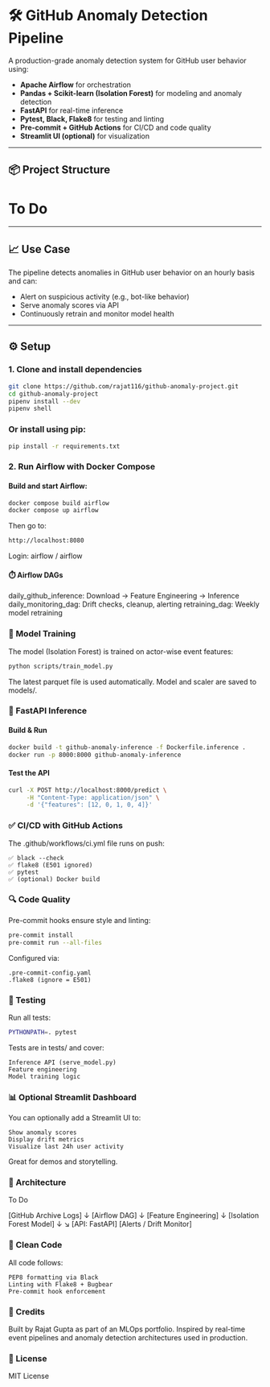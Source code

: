 # 🛠️ GitHub Anomaly Detection Pipeline

A production-grade anomaly detection system for GitHub user behavior using:

- **Apache Airflow** for orchestration  
- **Pandas + Scikit-learn (Isolation Forest)** for modeling and anomaly detection
- **FastAPI** for real-time inference  
- **Pytest, Black, Flake8** for testing and linting  
- **Pre-commit + GitHub Actions** for CI/CD and code quality 
- **Streamlit UI (optional)** for visualization

---

## 📦 Project Structure

# To Do


---

## 📈 Use Case

The pipeline detects anomalies in GitHub user behavior on an hourly basis and can:

- Alert on suspicious activity (e.g., bot-like behavior)
- Serve anomaly scores via API
- Continuously retrain and monitor model health

---

## ⚙️ Setup

### 1. Clone and install dependencies

```bash
git clone https://github.com/rajat116/github-anomaly-project.git
cd github-anomaly-project
pipenv install --dev
pipenv shell
```
### Or install using pip:

```bash
pip install -r requirements.txt
```

### 2. Run Airflow with Docker Compose

#### Build and start Airflow:

```bash
docker compose build airflow
docker compose up airflow
```

Then go to:

```bash
http://localhost:8080
```
Login: airflow / airflow

#### ⏱️ Airflow DAGs

daily_github_inference: Download → Feature Engineering → Inference
daily_monitoring_dag: Drift checks, cleanup, alerting
retraining_dag: Weekly model retraining

### 🧠 Model Training

The model (Isolation Forest) is trained on actor-wise event features:

```bash
python scripts/train_model.py
```
The latest parquet file is used automatically. Model and scaler are saved to models/.

### 🚀 FastAPI Inference

#### Build & Run

```bash
docker build -t github-anomaly-inference -f Dockerfile.inference .
docker run -p 8000:8000 github-anomaly-inference
```

#### Test the API

```bash
curl -X POST http://localhost:8000/predict \
     -H "Content-Type: application/json" \
     -d '{"features": [12, 0, 1, 0, 4]}'
```

### ✅ CI/CD with GitHub Actions

The .github/workflows/ci.yml file runs on push:

    ✅ black --check
    ✅ flake8 (E501 ignored)
    ✅ pytest
    ✅ (optional) Docker build

### 🔍 Code Quality

Pre-commit hooks ensure style and linting:

```bash
pre-commit install
pre-commit run --all-files
```

Configured via:

    .pre-commit-config.yaml
    .flake8 (ignore = E501)

### 🧪 Testing

Run all tests:

```bash
PYTHONPATH=. pytest
```

Tests are in tests/ and cover:

    Inference API (serve_model.py)
    Feature engineering
    Model training logic

### 📊 Optional Streamlit Dashboard

You can optionally add a Streamlit UI to:

    Show anomaly scores
    Display drift metrics
    Visualize last 24h user activity

Great for demos and storytelling.

### 🧭 Architecture

To Do

[GitHub Archive Logs]
       ↓
[Airflow DAG]
       ↓
[Feature Engineering]
       ↓
[Isolation Forest Model]
       ↓           ↘
[API: FastAPI]    [Alerts / Drift Monitor]

### 🧹 Clean Code

All code follows:

    PEP8 formatting via Black
    Linting with Flake8 + Bugbear
    Pre-commit hook enforcement

### 🙌 Credits

Built by Rajat Gupta as part of an MLOps portfolio.
Inspired by real-time event pipelines and anomaly detection architectures used in production.

### 📝 License

MIT License